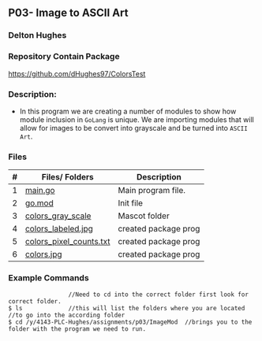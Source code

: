 ## P03- Image to ASCII Art
### Delton Hughes 

### Repository Contain Package
https://github.com/dHughes97/ColorsTest
### Description:

- In this program we are creating a number of modules to show how module
inclusion in `GoLang` is unique. We are importing modules that will allow
for images to be convert into grayscale and be turned into `ASCII Art`.  


### Files
|   #   | Files/ Folders | Description                      |
| :---: | --------- | -------------------------------- |
|   1   | [main.go](./ColorsTest/main.go)  | Main program file. |
|   2   | [go.mod](./ColorsTest/go.mod/)| Init file        |                  
|   3   | [colors_gray_scale](./ColorsTest/colors_gray_scale.jpg/)| Mascot folder          | 
|   4   | [colors_labeled.jpg](./ColorsTest/colors_labeled.jpg)| created package prog |
|   5   | [colors_pixel_counts.txt](./ColorsTest/colors_pixel_counts.txt)| created package prog |
|   6   | [colors.jpg](./ColorsTest/colors.jpg)| created package prog |


 

### Example Commands
```
                 //Need to cd into the correct folder first look for correct folder. 
$ ls             //this will list the folders where you are located  //to go into the according folder 
$ cd /y/4143-PLC-Hughes/assignments/p03/ImageMod  //brings you to the folder with the program we need to run.
```